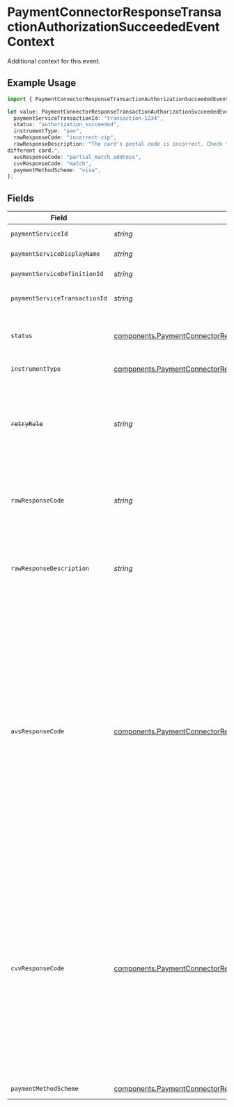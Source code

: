 # PaymentConnectorResponseTransactionAuthorizationSucceededEventContext

Additional context for this event.

## Example Usage

```typescript
import { PaymentConnectorResponseTransactionAuthorizationSucceededEventContext } from "@gr4vy/sdk/models/components";

let value: PaymentConnectorResponseTransactionAuthorizationSucceededEventContext = {
  paymentServiceTransactionId: "transaction-1234",
  status: "authorization_succeeded",
  instrumentType: "pan",
  rawResponseCode: "incorrect-zip",
  rawResponseDescription: "The card's postal code is incorrect. Check the card's postal code or use a
different card.",
  avsResponseCode: "partial_match_address",
  cvvResponseCode: "match",
  paymentMethodScheme: "visa",
};
```

## Fields

| Field                                                                                                                                                                                                                                                                                                                                                                                                                                                                                                                                                        | Type                                                                                                                                                                                                                                                                                                                                                                                                                                                                                                                                                         | Required                                                                                                                                                                                                                                                                                                                                                                                                                                                                                                                                                     | Description                                                                                                                                                                                                                                                                                                                                                                                                                                                                                                                                                  | Example                                                                                                                                                                                                                                                                                                                                                                                                                                                                                                                                                      |
| ------------------------------------------------------------------------------------------------------------------------------------------------------------------------------------------------------------------------------------------------------------------------------------------------------------------------------------------------------------------------------------------------------------------------------------------------------------------------------------------------------------------------------------------------------------ | ------------------------------------------------------------------------------------------------------------------------------------------------------------------------------------------------------------------------------------------------------------------------------------------------------------------------------------------------------------------------------------------------------------------------------------------------------------------------------------------------------------------------------------------------------------ | ------------------------------------------------------------------------------------------------------------------------------------------------------------------------------------------------------------------------------------------------------------------------------------------------------------------------------------------------------------------------------------------------------------------------------------------------------------------------------------------------------------------------------------------------------------ | ------------------------------------------------------------------------------------------------------------------------------------------------------------------------------------------------------------------------------------------------------------------------------------------------------------------------------------------------------------------------------------------------------------------------------------------------------------------------------------------------------------------------------------------------------------ | ------------------------------------------------------------------------------------------------------------------------------------------------------------------------------------------------------------------------------------------------------------------------------------------------------------------------------------------------------------------------------------------------------------------------------------------------------------------------------------------------------------------------------------------------------------ |
| `paymentServiceId`                                                                                                                                                                                                                                                                                                                                                                                                                                                                                                                                           | *string*                                                                                                                                                                                                                                                                                                                                                                                                                                                                                                                                                     | :heavy_minus_sign:                                                                                                                                                                                                                                                                                                                                                                                                                                                                                                                                           | The unique ID of the payment service used.                                                                                                                                                                                                                                                                                                                                                                                                                                                                                                                   |                                                                                                                                                                                                                                                                                                                                                                                                                                                                                                                                                              |
| `paymentServiceDisplayName`                                                                                                                                                                                                                                                                                                                                                                                                                                                                                                                                  | *string*                                                                                                                                                                                                                                                                                                                                                                                                                                                                                                                                                     | :heavy_minus_sign:                                                                                                                                                                                                                                                                                                                                                                                                                                                                                                                                           | The display name of the payment service used.                                                                                                                                                                                                                                                                                                                                                                                                                                                                                                                |                                                                                                                                                                                                                                                                                                                                                                                                                                                                                                                                                              |
| `paymentServiceDefinitionId`                                                                                                                                                                                                                                                                                                                                                                                                                                                                                                                                 | *string*                                                                                                                                                                                                                                                                                                                                                                                                                                                                                                                                                     | :heavy_minus_sign:                                                                                                                                                                                                                                                                                                                                                                                                                                                                                                                                           | The payment service definition used.                                                                                                                                                                                                                                                                                                                                                                                                                                                                                                                         |                                                                                                                                                                                                                                                                                                                                                                                                                                                                                                                                                              |
| `paymentServiceTransactionId`                                                                                                                                                                                                                                                                                                                                                                                                                                                                                                                                | *string*                                                                                                                                                                                                                                                                                                                                                                                                                                                                                                                                                     | :heavy_minus_sign:                                                                                                                                                                                                                                                                                                                                                                                                                                                                                                                                           | The external ID of the transaction as set by the payment service.                                                                                                                                                                                                                                                                                                                                                                                                                                                                                            | transaction-1234                                                                                                                                                                                                                                                                                                                                                                                                                                                                                                                                             |
| `status`                                                                                                                                                                                                                                                                                                                                                                                                                                                                                                                                                     | [components.PaymentConnectorResponseTransactionAuthorizationSucceededEventStatus](../../models/components/paymentconnectorresponsetransactionauthorizationsucceededeventstatus.md)                                                                                                                                                                                                                                                                                                                                                                           | :heavy_minus_sign:                                                                                                                                                                                                                                                                                                                                                                                                                                                                                                                                           | The new status code for the transaction. This is always<br/>set to `authorization_succeeded`.                                                                                                                                                                                                                                                                                                                                                                                                                                                                | authorization_succeeded                                                                                                                                                                                                                                                                                                                                                                                                                                                                                                                                      |
| `instrumentType`                                                                                                                                                                                                                                                                                                                                                                                                                                                                                                                                             | [components.PaymentConnectorResponseTransactionAuthorizationSucceededEventInstrumentType](../../models/components/paymentconnectorresponsetransactionauthorizationsucceededeventinstrumenttype.md)                                                                                                                                                                                                                                                                                                                                                           | :heavy_minus_sign:                                                                                                                                                                                                                                                                                                                                                                                                                                                                                                                                           | The type of instrument used for this transaction.                                                                                                                                                                                                                                                                                                                                                                                                                                                                                                            | pan                                                                                                                                                                                                                                                                                                                                                                                                                                                                                                                                                          |
| ~~`retryRule`~~                                                                                                                                                                                                                                                                                                                                                                                                                                                                                                                                              | *string*                                                                                                                                                                                                                                                                                                                                                                                                                                                                                                                                                     | :heavy_minus_sign:                                                                                                                                                                                                                                                                                                                                                                                                                                                                                                                                           | : warning: ** DEPRECATED **: This will be removed in a future release, please migrate away from it as soon as possible.<br/><br/>This will always be `null` because the transaction succeeded.                                                                                                                                                                                                                                                                                                                                                               | <nil>                                                                                                                                                                                                                                                                                                                                                                                                                                                                                                                                                        |
| `rawResponseCode`                                                                                                                                                                                                                                                                                                                                                                                                                                                                                                                                            | *string*                                                                                                                                                                                                                                                                                                                                                                                                                                                                                                                                                     | :heavy_minus_sign:                                                                                                                                                                                                                                                                                                                                                                                                                                                                                                                                           | This is the response code received from the payment service. This<br/>can be set to any value and is not standardized across different<br/>payment services.                                                                                                                                                                                                                                                                                                                                                                                                 | incorrect-zip                                                                                                                                                                                                                                                                                                                                                                                                                                                                                                                                                |
| `rawResponseDescription`                                                                                                                                                                                                                                                                                                                                                                                                                                                                                                                                     | *string*                                                                                                                                                                                                                                                                                                                                                                                                                                                                                                                                                     | :heavy_minus_sign:                                                                                                                                                                                                                                                                                                                                                                                                                                                                                                                                           | This is the response description received from the payment service. This<br/>can be set to any value and is not standardized across different<br/>payment services.                                                                                                                                                                                                                                                                                                                                                                                          | The card's postal code is incorrect. Check the card's postal code or use a<br/>different card.                                                                                                                                                                                                                                                                                                                                                                                                                                                               |
| `avsResponseCode`                                                                                                                                                                                                                                                                                                                                                                                                                                                                                                                                            | [components.PaymentConnectorResponseTransactionAuthorizationSucceededEventAvsResponseCode](../../models/components/paymentconnectorresponsetransactionauthorizationsucceededeventavsresponsecode.md)                                                                                                                                                                                                                                                                                                                                                         | :heavy_minus_sign:                                                                                                                                                                                                                                                                                                                                                                                                                                                                                                                                           | The response code received from the payment service for the Address<br/>Verification Check (AVS). This code is mapped to a standardized Gr4vy<br/>AVS response code.<br/><br/>- `no_match` - neither address or postal code match<br/>- `match` - both address and postal code match<br/>- `partial_match_address` - address matches but postal code does not<br/>- `partial_match_postcode` - postal code matches but address does not<br/>- `unavailable ` - AVS is unavailable for card/country<br/><br/>The value of this field can be `null` if the payment service did not<br/>provide a response. | partial_match_address                                                                                                                                                                                                                                                                                                                                                                                                                                                                                                                                        |
| `cvvResponseCode`                                                                                                                                                                                                                                                                                                                                                                                                                                                                                                                                            | [components.PaymentConnectorResponseTransactionAuthorizationSucceededEventCvvResponseCode](../../models/components/paymentconnectorresponsetransactionauthorizationsucceededeventcvvresponsecode.md)                                                                                                                                                                                                                                                                                                                                                         | :heavy_minus_sign:                                                                                                                                                                                                                                                                                                                                                                                                                                                                                                                                           | The response code received from the payment service for the Card<br/>Verification Value (CVV). This code is mapped to a standardized Gr4vy<br/>CVV response code.<br/><br/>- `no_match` - the CVV does not match the expected value<br/>- `match` - the CVV matches the expected value<br/>- `unavailable ` - CVV check unavailable for card our country<br/>- `not_provided ` - CVV not provided<br/><br/>The value of this field can be `null` if the payment service did not<br/>provide a response.                                                      | match                                                                                                                                                                                                                                                                                                                                                                                                                                                                                                                                                        |
| `paymentMethodScheme`                                                                                                                                                                                                                                                                                                                                                                                                                                                                                                                                        | [components.PaymentConnectorResponseTransactionAuthorizationSucceededEventPaymentMethodScheme](../../models/components/paymentconnectorresponsetransactionauthorizationsucceededeventpaymentmethodscheme.md)                                                                                                                                                                                                                                                                                                                                                 | :heavy_minus_sign:                                                                                                                                                                                                                                                                                                                                                                                                                                                                                                                                           | The card scheme sent to the connector.                                                                                                                                                                                                                                                                                                                                                                                                                                                                                                                       | visa                                                                                                                                                                                                                                                                                                                                                                                                                                                                                                                                                         |